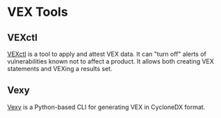 # VEX Tools

## VEXctl

[VEXctl](https://github.com/chainguard-dev/vex) is a tool to apply and attest VEX data. It can "turn off" alerts of vulnerabilities known not to affect a product. It allows both creating VEX statements and VEXing a results set.

## Vexy

[Vexy](https://github.com/madpah/vexy) is a Python-based CLI for generating VEX in CycloneDX format.